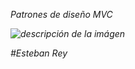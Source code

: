 <em>Patrones de diseño MVC<em>

![descripción de la imágen](https://drive.google.com/file/d/1O84uOeOQA5JcbfLJ381U9j8DGWgpnEZk/view)

#Esteban Rey